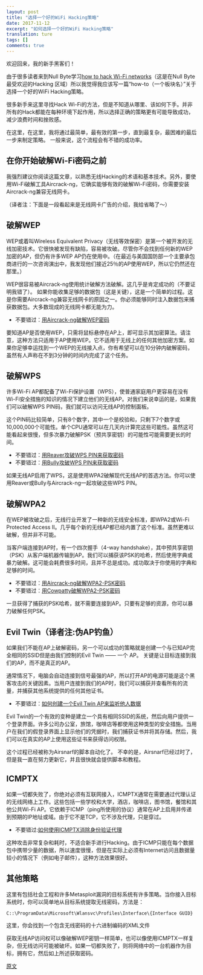 ```yaml
---
layout: post
title: "选择一个好的WiFi Hacking策略"
date: 2017-11-12
excerpt: "如何选择一个好的WiFi Hacking策略"
translation: ture
tags: []
comments: true
---
```



欢迎回来，我的新手黑客们！

由于很多读者来到Null Byte学习[how to hack Wi-Fi networks](https://null-byte.wonderhowto.com/how-to/wi-fi-hacking/)（这是在Null Byte最受欢迎的Hacking 区域）所以我觉得我应该写一篇“how-to（一个板块名）”关于选择一个好的WiFi Hacking策略。

很多新手来这里寻找Hack Wi-Fi的方法，但是不知道从哪里、该如何下手。并非所有的Hack都能在每种环境下起作用，所以选择正确的策略更有可能导致成功，减少浪费时间和挫败感。

在这里，在这里，我将通过最简单，最有效的第一步，直到最复杂，最困难的最后一步来制定策略。 一般来说，这个流程会有不错的成功率。

## 在你开始破解Wi-Fi密码之前

我强烈建议你阅读这篇文章，以熟悉无线Hacking的术语和基本技术。另外，要使用Wi-Fi破解工具Aircrack-ng，它确实能够有效的破解Wi-Fi密码，你需要安装Aircrack-ng兼容无线网卡。

（译者注：下面是一段看起来是无线网卡广告的介绍，我给省略了～）

## 破解WEP

WEP或着叫Wireless Equivalent Privacy（无线等效保密）是第一个被开发的无线加密技术。它很快被发现有缺陷，容易被攻破。尽管你不会找到任何新的WEP加密的AP，但仍有许多WEP AP仍在使用中。（在最近与美国国防部一个主要承包商进行的一次咨询演出中，我发现他们接近25％的AP使用WEP，所以它仍然还在那里。）

WEP很容易被Aircrack-ng使用统计破解方法破解。这几乎是肯定成功的（不要证明我错了）。 如果你能收集足够的数据包（这是关键），这是一个简单的过程。这是你需要Aircrack-ng兼容无线网卡的原因之一。你必须能够同时注入数据包来捕获数据包。大多数现成的无线网卡都无能为力。

- 不要错过：[用Aircrack-ng破解WEP密码](https://null-byte.wonderhowto.com/how-to/hack-wi-fi-cracking-wep-passwords-with-aircrack-ng-0147340/)

要知道AP是否使用WEP，只需将鼠标悬停在AP上，即可显示其加密算法。请注意，这种方法只适用于AP使用WEP。它不适用于无线上的任何其他加密方案。如果你足够幸运找到一个WEP的无线接入点，你有希望可以在10分钟内破解密码，虽然有人声称在不到3分钟的时间内完成了这个任务。

## 破解WPS

许多Wi-Fi AP都配备了Wi-Fi保护设置（WPS），使普通家庭用户更容易在没有Wi-Fi安全措施的知识的情况下建立他们的无线AP。对我们来说幸运的是，如果我们可以破解WPS PIN码，我们就可以访问无线AP的控制面板。

这个PIN码比较简单，只有8个数字，其中一个是校验和，只剩下7个数字或10,000,000个可能性。单个CPU通常可以在几天内计算完这些可能性。虽然这可能看起来很慢，但多次暴力破解PSK（预共享密钥）的可能性可能需要更长的时间。

- 不要错过：[用Reaver攻破WPS PIN来获取密码](https://null-byte.wonderhowto.com/how-to/hack-wpa-wifi-passwords-by-cracking-wps-pin-0132542/)
- 不要错过：[用Bully攻破WPS PIN来获取密码](https://null-byte.wonderhowto.com/how-to/hack-wi-fi-breaking-wps-pin-get-password-with-bully-0158819/)

如果无线AP启用了WPS，这是使用WPA2破解现代无线AP的首选方法。你可以使用Reaver或Bully与Aircrack-ng一起攻破这些WPS PIN。

## 破解WPA2

在WEP被攻破之后，无线行业开发了一种新的无线安全标准，即WPA2或Wi-Fi Protected Access II。几乎每个新的无线AP都已经内置了这个标准。虽然更难以破解，但并非不可能。

当客户端连接到AP时，有一个四次握手（4-way handshake），其中预共享密钥（PSK）从客户端机器传输到AP。我们可以捕获该PSK的哈希，然后使用字典或暴力破解。这可能会耗费很多时间，且并不总是成功。成功取决于你使用的字典和足够的时间。

- 不要错过：[用Aircrack-ng破解WPA2-PSK密码](https://null-byte.wonderhowto.com/how-to/hack-wi-fi-cracking-wpa2-psk-passwords-using-aircrack-ng-0148366/)
- 不要错过：[用Cowpatty破解WPA2-PSK密码](https://null-byte.wonderhowto.com/how-to/hack-wi-fi-cracking-wpa2-psk-passwords-with-cowpatty-0148423/)

一旦获得了捕获的PSK哈希，就不需要连接到AP。只要有足够的资源，你可以暴力破解任何PSK。

## Evil Twin（译者注:伪AP钓鱼）

如果我们不能在AP上破解密码，另一个可以成功的策略就是创建一个与已知AP完全相同的SSID但是由我们控制的Evil Twin —— 一个 AP。 关键是让目标连接到我们的AP，而不是真正的AP。

通常情况下，电脑会自动连接到信号最强的AP，所以打开AP的电源可能是这个黑客攻击的关键因素。当用户连接到我们的AP时，我们可以捕获并查看所有的流量，并捕获其他系统提供的任何其他证书。

- 不要错过：[如何创建一个Evil Twin AP来监听他人数据](https://null-byte.wonderhowto.com/how-to/hack-wi-fi-creating-evil-twin-wireless-access-point-eavesdrop-data-0147919/)

Evil Twin的一个有效的变种是建立一个具有相同SSID的系统，然后向用户提供一个登录界面。许多公司办公室，旅馆，咖啡店等都使用这种类型的安全措施。当用户在我们的假登录界面上显示他们的凭据时，我们捕获证书并将其存储。然后，我们可以在真实的AP上使用这些证书来获得访问权限。

这个过程已经被称为Airsnarf的脚本自动化了。 不幸的是，Airsnarf已经过时了，但是我一直在努力更新它，并且很快就会提供脚本和教程。

## ICMPTX

如果一切都失败了，你绝对必须有互联网接入，ICMPTX通常在需要通过代理认证的无线网络上工作。这些包括一些学校和大学，酒店，咖啡店，图书馆，餐馆和其他公共Wi-Fi AP。它依赖于ICMP（ping所使用的协议）通常在AP上启用并传递到预期的IP地址或域。由于它不是TCP，它不涉及代理，只是穿过。

- 不要错过:[如何使用ICMPTX消除身份验证代理](https://null-byte.wonderhowto.com/how-to/hack-wi-fi-evading-authentication-proxy-using-icmptx-0150347/)

这种攻击非常复杂和耗时，不适合新手进行Hacking。由于ICMP只能在每个数据包中携带少量的数据，所以速度很慢，但是在实际上必须有Internet访问且数据量较小的情况下（例如电子邮件），这种方法效果很好。

## 其他策略

这里有包括社会工程和许多Metasploit漏洞的目标系统有许多策略。当你接入目标系统时，你可以简单地从目标系统提取无线密码，方法是：

	C::\ProgramData\Microsoft\Wlansvc\Profiles\Interface\{Interface GUID}

这里，你会找到一个包含无线密码的十六进制编码的XML文件

获取无线AP访问权可以像破解WEP密钥一样简单，也可以像使用ICMPTX一样复杂，但无线访问可能被破坏。如果一切都失败了，则将网络中的一台机器作为目标，拥有它，然后如上所述获取密码。

[原文](https://null-byte.wonderhowto.com/how-to/hack-wi-fi-selecting-good-wi-fi-hacking-strategy-0162526/)
